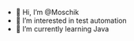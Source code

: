 - 👋 Hi, I’m @Moschik
- 👀 I’m interested in test automation
- 🌱 I’m currently learning Java

<!---
Moschik/Moschik is a ✨ special ✨ repository because its `README.md` (this file) appears on your GitHub profile.
You can click the Preview link to take a look at your changes.
--->
